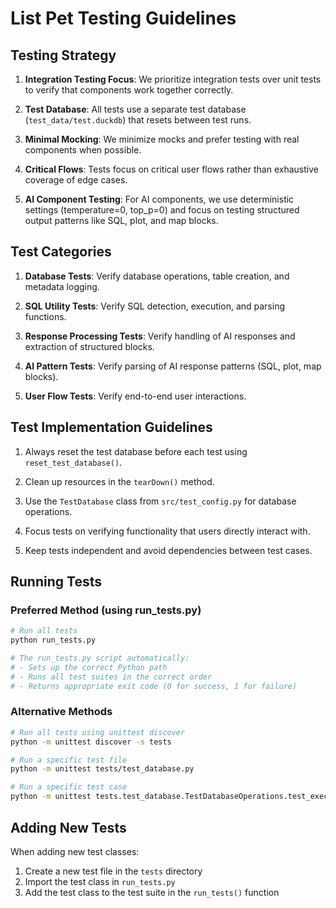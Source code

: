 # List Pet Testing Guidelines

## Testing Strategy

1. **Integration Testing Focus**: We prioritize integration tests over unit tests to verify that components work together correctly.

2. **Test Database**: All tests use a separate test database (`test_data/test.duckdb`) that resets between test runs.

3. **Minimal Mocking**: We minimize mocks and prefer testing with real components when possible.

4. **Critical Flows**: Tests focus on critical user flows rather than exhaustive coverage of edge cases.

5. **AI Component Testing**: For AI components, we use deterministic settings (temperature=0, top_p=0) and focus on testing structured output patterns like SQL, plot, and map blocks.

## Test Categories

1. **Database Tests**: Verify database operations, table creation, and metadata logging.

2. **SQL Utility Tests**: Verify SQL detection, execution, and parsing functions.

3. **Response Processing Tests**: Verify handling of AI responses and extraction of structured blocks.

4. **AI Pattern Tests**: Verify parsing of AI response patterns (SQL, plot, map blocks).

5. **User Flow Tests**: Verify end-to-end user interactions.

## Test Implementation Guidelines

1. Always reset the test database before each test using `reset_test_database()`.

2. Clean up resources in the `tearDown()` method.

3. Use the `TestDatabase` class from `src/test_config.py` for database operations.

4. Focus tests on verifying functionality that users directly interact with.

5. Keep tests independent and avoid dependencies between test cases.

## Running Tests

### Preferred Method (using run_tests.py)

```bash
# Run all tests
python run_tests.py

# The run_tests.py script automatically:
# - Sets up the correct Python path
# - Runs all test suites in the correct order
# - Returns appropriate exit code (0 for success, 1 for failure)
```

### Alternative Methods

```bash
# Run all tests using unittest discover
python -m unittest discover -s tests

# Run a specific test file
python -m unittest tests/test_database.py

# Run a specific test case
python -m unittest tests.test_database.TestDatabaseOperations.test_execute_query
```

## Adding New Tests

When adding new test classes:

1. Create a new test file in the `tests` directory
2. Import the test class in `run_tests.py`
3. Add the test class to the test suite in the `run_tests()` function 